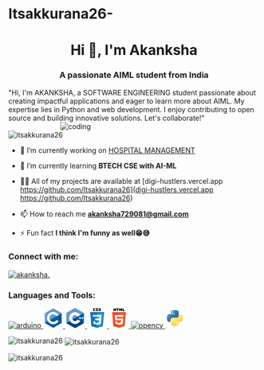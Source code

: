# Itsakkurana26-
<h1 align="center">Hi 👋, I'm Akanksha</h1>
<h3 align="center">A passionate AIML student from India</h3>
"Hi, I'm AKANKSHA, a SOFTWARE ENGINEERING student passionate about creating impactful applications and eager to learn more about AIML. My expertise lies in Python and web development. I enjoy contributing to open source and building innovative solutions. Let's collaborate!"

<img align="right" alt="coding" width="400" src="https://giphy.com/explore/coding">

<p align="left"> <img src="https://komarev.com/ghpvc/?username=itsakkurana26&label=Profile%20views&color=0e75b6&style=flat" alt="itsakkurana26" /> </p>

- 🔭 I’m currently working on [HOSPITAL MANAGEMENT](digi-hustlers.vercel.app)

- 🌱 I’m currently learning **BTECH CSE with AI-ML**

- 👨‍💻 All of my projects are available at [digi-hustlers.vercel.app https://github.com/Itsakkurana26](digi-hustlers.vercel.app https://github.com/Itsakkurana26)

- 📫 How to reach me **akanksha729081@gmail.com**

- ⚡ Fun fact **I think I'm funny as well😁😅**

<h3 align="left">Connect with me:</h3>
<p align="left">
<a href="https://linkedin.com/in/akanksha." target="blank"><img align="center" src="https://raw.githubusercontent.com/rahuldkjain/github-profile-readme-generator/master/src/images/icons/Social/linked-in-alt.svg" alt="akanksha." height="30" width="40" /></a>
</p>

<h3 align="left">Languages and Tools:</h3>
<p align="left"> <a href="https://www.arduino.cc/" target="_blank" rel="noreferrer"> <img src="https://cdn.worldvectorlogo.com/logos/arduino-1.svg" alt="arduino" width="40" height="40"/> </a> <a href="https://www.cprogramming.com/" target="_blank" rel="noreferrer"> <img src="https://raw.githubusercontent.com/devicons/devicon/master/icons/c/c-original.svg" alt="c" width="40" height="40"/> </a> <a href="https://www.w3schools.com/cpp/" target="_blank" rel="noreferrer"> <img src="https://raw.githubusercontent.com/devicons/devicon/master/icons/cplusplus/cplusplus-original.svg" alt="cplusplus" width="40" height="40"/> </a> <a href="https://www.w3schools.com/css/" target="_blank" rel="noreferrer"> <img src="https://raw.githubusercontent.com/devicons/devicon/master/icons/css3/css3-original-wordmark.svg" alt="css3" width="40" height="40"/> </a> <a href="https://www.w3.org/html/" target="_blank" rel="noreferrer"> <img src="https://raw.githubusercontent.com/devicons/devicon/master/icons/html5/html5-original-wordmark.svg" alt="html5" width="40" height="40"/> </a> <a href="https://opencv.org/" target="_blank" rel="noreferrer"> <img src="https://www.vectorlogo.zone/logos/opencv/opencv-icon.svg" alt="opencv" width="40" height="40"/> </a> <a href="https://www.python.org" target="_blank" rel="noreferrer"> <img src="https://raw.githubusercontent.com/devicons/devicon/master/icons/python/python-original.svg" alt="python" width="40" height="40"/> </a> </p>

<p><img align="left" src="https://github-readme-stats.vercel.app/api/top-langs?username=itsakkurana26&show_icons=true&locale=en&layout=compact" alt="itsakkurana26" /></p>

<p>&nbsp;<img align="center" src="https://github-readme-stats.vercel.app/api?username=itsakkurana26&show_icons=true&locale=en" alt="itsakkurana26" /></p>

<p><img align="center" src="https://github-readme-streak-stats.herokuapp.com/?user=itsakkurana26&" alt="itsakkurana26" /></p>
